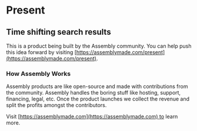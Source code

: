 # Present

## Time shifting search results

This is a product being built by the Assembly community. You can help push this idea forward by visiting [https://assemblymade.com/present](https://assemblymade.com/present).

### How Assembly Works

Assembly products are like open-source and made with contributions from the community. Assembly handles the boring stuff like hosting, support, financing, legal, etc. Once the product launches we collect the revenue and split the profits amongst the contributors.

Visit [https://assemblymade.com](https://assemblymade.com) to learn more.

